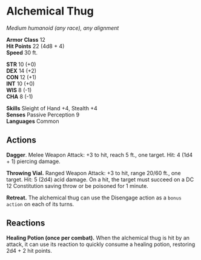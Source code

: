 # Alchemical Thug
*Medium humanoid (any race), any alignment*

**Armor Class** 12  
**Hit Points** 22 (4d8 + 4)  
**Speed** 30 ft.

**STR** 10 (+0)  
**DEX** 14 (+2)  
**CON** 12 (+1)  
**INT** 10 (+0)  
**WIS** 8 (-1)  
**CHA** 8 (-1)

**Skills** Sleight of Hand +4, Stealth +4  
**Senses** Passive Perception 9  
**Languages** Common

## Actions 

**Dagger**. Melee Weapon Attack: +3 to hit, reach 5 ft., one target. Hit: 4 (1d4 + 1) piercing damage.

**Throwing Vial.** Ranged Weapon Attack: +3 to hit, range 20/60 ft., one target. Hit: 5 (2d4) acid damage. On a hit, the target must succeed on a DC 12 Constitution saving throw or be poisoned for 1 minute.

**Retreat.** The alchemical thug can use the Disengage action as a `bonus action` on each of its turns.

## Reactions

**Healing Potion (once per combat).** When the alchemical thug is hit by an attack, it can use its reaction to quickly consume a healing potion, restoring 2d4 + 2 hit points.

